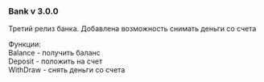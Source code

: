 ### Bank v 3.0.0

Третий релиз банка. Добавлена возможность снимать деньги со счета

Функции:  
Balance - получить баланс  
Deposit - положить на счет  
WithDraw - снять деньги со счета  
